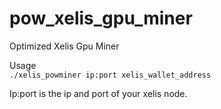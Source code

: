 # pow_xelis_gpu_miner
Optimized Xelis Gpu Miner 

Usage  
`./xelis_powminer ip:port xelis_wallet_address` 

Ip:port is the ip and port of your xelis node.
